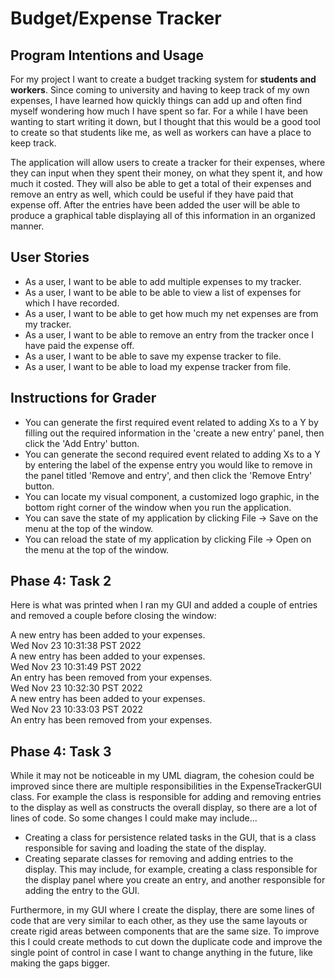 # Budget/Expense Tracker

## Program Intentions and Usage

For my project I want to create a budget tracking system for **students and workers**. 
Since coming to university and having to keep track of my own expenses, I have learned how quickly things can add up
and often find myself wondering how much I have spent so far. For a while I have been wanting to start 
writing it down, but I thought that this would be a good tool to create so that students like me, as well as workers
can have a place to keep track.

The application will allow users to create a tracker for their expenses, where they can input when they spent their 
money, on what they spent it, and how much it costed. They will also be able to get a total of their expenses and remove
an entry as well, which could be useful if they have paid that expense off. After the entries have been added the user 
will be able to produce a graphical table displaying all of this information in an organized manner. 


## User Stories
- As a user, I want to be able to add multiple expenses to my tracker.
- As a user, I want to be able to be able to view a list of expenses for which I have recorded.
- As a user, I want to be able to get how much my net expenses are from my tracker.
- As a user, I want to be able to remove an entry from the tracker once I have paid the expense off. 
- As a user, I want to be able to save my expense tracker to file.
- As a user, I want to be able to load my expense tracker from file.

## Instructions for Grader
- You can generate the first required event related to adding Xs to a Y by filling out the required information in the
  'create a new entry' panel, then click the 'Add Entry' button.
- You can generate the second required event related to adding Xs to a Y by entering the label of the expense entry you
  would like to remove in the panel titled 'Remove and entry', and then click the 'Remove Entry' button. 
- You can locate my visual component, a customized logo graphic, in the bottom right corner of the window when you run
  the application.
- You can save the state of my application by clicking File -> Save on the menu at the top of the window.
- You can reload the state of my application by clicking File -> Open on the menu at the top of the window.

## Phase 4: Task 2
Here is what was printed when I ran my GUI and added a couple of entries and removed a couple before closing the window:

A new entry has been added to your expenses. \
Wed Nov 23 10:31:38 PST 2022 \
A new entry has been added to your expenses. \
Wed Nov 23 10:31:49 PST 2022 \
An entry has been removed from your expenses. \
Wed Nov 23 10:32:30 PST 2022 \
A new entry has been added to your expenses. \
Wed Nov 23 10:33:03 PST 2022 \
An entry has been removed from your expenses.

## Phase 4: Task 3
While it may not be noticeable in my UML diagram, the cohesion could be improved since there are multiple
responsibilities in the ExpenseTrackerGUI class. For example the class is responsible for adding and removing 
entries to the display as well as constructs the overall display, so there are a lot of lines of code. So some changes I
could make may include...
- Creating a class for persistence related tasks in the GUI, that is a class responsible for saving and loading the 
  state of the display.
- Creating separate classes for removing and adding entries to the display. This may include, for example, creating a
  class responsible for the display panel where you create an entry, and another responsible for adding the entry to the
  GUI.

Furthermore, in my GUI where I create the display, there are some lines of code that are very similar to each other, as 
they use the same layouts or create rigid areas between components that are the same size. To improve this I could 
create methods to cut down the duplicate code and improve the single point of control in case I want to change anything
in the future, like making the gaps bigger.